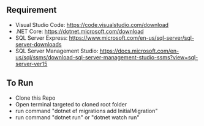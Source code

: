 ## Requirement
- Visual Studio Code: https://code.visualstudio.com/download
- .NET Core: https://dotnet.microsoft.com/download
- SQL Server Express: https://www.microsoft.com/en-us/sql-server/sql-server-downloads
- SQL Server Management Studio: https://docs.microsoft.com/en-us/sql/ssms/download-sql-server-management-studio-ssms?view=sql-server-ver15

## To Run
- Clone this Repo
- Open terminal targeted to cloned root folder
- run command "dotnet ef migrations add InitialMigration"
- run command "dotnet run" or "dotnet watch run"